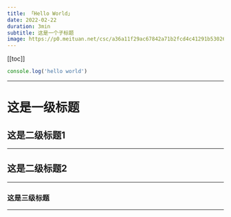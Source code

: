 ```yaml
---
title: 「Hello World」
date: 2022-02-22
duration: 3min
subtitle: 这是一个子标题
image: https://p0.meituan.net/csc/a36a11f29ac67842a71b2fcd4c41291b530265.jpg
---
```


[[toc]]


```js
console.log('hello world')
```
<hr class="!my-50" />

# 这是一级标题

## 这是二级标题1

<hr class="!my-50" />

## 这是二级标题2

<hr class="!my-50" />

### 这是三级标题

<hr class="!my-50" />

